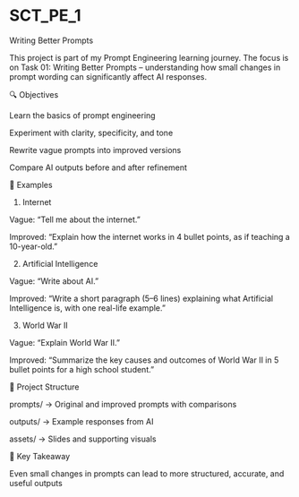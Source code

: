 # SCT_PE_1
Writing Better Prompts

This project is part of my Prompt Engineering learning journey.
The focus is on Task 01: Writing Better Prompts – understanding how small changes in prompt wording can significantly affect AI responses.

🔍 Objectives

Learn the basics of prompt engineering

Experiment with clarity, specificity, and tone

Rewrite vague prompts into improved versions

Compare AI outputs before and after refinement

📝 Examples

1. Internet

Vague: “Tell me about the internet.”

Improved: “Explain how the internet works in 4 bullet points, as if teaching a 10-year-old.”

2. Artificial Intelligence

Vague: “Write about AI.”

Improved: “Write a short paragraph (5–6 lines) explaining what Artificial Intelligence is, with one real-life example.”

3. World War II

Vague: “Explain World War II.”

Improved: “Summarize the key causes and outcomes of World War II in 5 bullet points for a high school student.”

📂 Project Structure

prompts/ → Original and improved prompts with comparisons

outputs/ → Example responses from AI

assets/ → Slides and supporting visuals

🚀 Key Takeaway

Even small changes in prompts can lead to more structured, accurate, and useful outputs
